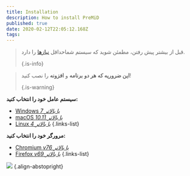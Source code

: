 ```yaml
---
title: Installation
description: How to install PreMiD
published: true
date: 2020-02-12T22:05:12.168Z
tags:
---
```


> قبل از بیشتر پیش رفتن، مطمئن شوید که سیستم شماحداقل [نیازها](/install/requirements) را دارد. 
> 
> {.is-info}

> **این ضروریه که** **هر دو** **برنامه** و **افزونه** را نصب کنید! 
> 
> {.is-warning}

**سیستم عامل خود را انتخاب کنید:**
- [Windows *7 یا بالاتر*](/install/windows)
- [macOS *10.11 یا بالاتر*](/install/macos)
- [Linux *4 یا بالاتر*](/install/linux)
{.links-list}

**مرورگر خود را انتخاب کنید:**
- [Chromium *v76 یا بالاتر*](/install/chromium)
- [Firefox *v69 یا بالاتر*](/install/firefox)
{.links-list}

![](https://a.icons8.com/ajlQdsfa/FZhYWV/svg.svg) {.align-abstopright}